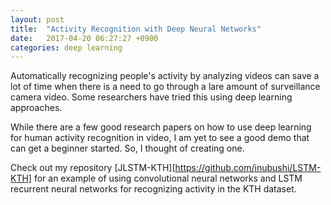 ```yaml
---
layout: post
title:  "Activity Recognition with Deep Neural Networks"
date:   2017-04-20 06:27:27 +0900
categories: deep learning
---
```

Automatically recognizing people's activity by analyzing videos can save a lot of time when there is a need to go through a lare amount of surveillance camera video. Some researchers have tried this using deep learning approaches.

While there are a few good research papers on how to use deep learning for human activity recognition in video, I am yet to see a good demo that can get a beginner started. So, I thought of creating one.

Check out my repository [JLSTM-KTH][https://github.com/inubushi/LSTM-KTH] for an example of using convolutional neural networks and LSTM recurrent neural networks for recognizing activity in the KTH dataset.
